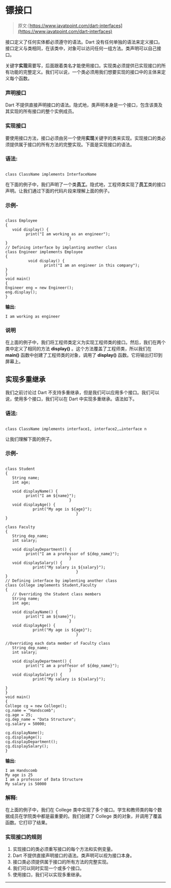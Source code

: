 # 镖接口

> 原文:[https://www.javatpoint.com/dart-interfaces](https://www.javatpoint.com/dart-interfaces)

接口定义了任何实体都必须遵守的语法。Dart 没有任何单独的语法来定义接口。接口定义与类相同，在该类中，对象可以访问任何一组方法。类声明可以自己接口。

关键字**实现**需要写，后面跟着类名才能使用接口。实现类必须提供已实现接口的所有功能的完整定义。我们可以说，一个类必须用我们想要实现的接口中的主体来定义每个函数。

### 声明接口

Dart 不提供直接声明接口的语法。隐式地，类声明本身是一个接口，包含该类及其实现的所有接口的整个实例成员。

### 实现接口

要使用接口方法，接口必须由另一个使用**实现**关键字的类来实现。实现接口的类必须提供属于接口的所有方法的完整实现。下面是实现接口的语法。

### 语法:

```

class ClassName implements InterfaceName

```

在下面的例子中，我们声明了一个类**员工**。隐式地，工程师类实现了**员工**类的接口声明。让我们通过下面的代码片段来理解上面的例子。

### 示例-

```

class Employee
{
   void display() {
         print("I am working as an engineer");
                            }
}
// Defining interface by implanting another class
class Engineer implements Employee 
{
          void display() {
                 print("I am an engineer in this company");                 
}
}
void main() 
{
Engineer eng = new Engineer();
eng.display();
}

```

**输出:**

```
I am working as engineer

```

### 说明

在上面的例子中，我们将工程师类定义为实现工程师类的接口。然后，我们在两个类中定义了相同的方法 **display()** 。这个方法覆盖了工程师类，所以我们在 **main()** 函数中创建了工程师类的对象，调用了 **display()** 函数。它将输出打印到屏幕上。

## 实现多重继承

我们之前讨论过 Dart 不支持多重继承，但是我们可以应用多个接口。我们可以说，使用多个接口，我们可以在 Dart 中实现多重继承。语法如下。

### 语法:

```

class ClassName implements interface1, interface2,…interface n

```

让我们理解下面的例子。

### 示例-

```

class Student
{
   String name;
   int age;

   void displayName() {
         print("I am ${name}");
                            }
   void displayAge() {
            print("My age is ${age}");
                               }
}

class Faculty
{
   String dep_name;
   int salary;

   void displayDepartment() {
         print("I am a professor of ${dep_name}");
                            }
   void displaySalary() {
            print("My salary is ${salary}");
                               }
}
// Defining interface by implenting another class
class College implements Student,Faculty
{  
   // Overriding the Student class members
   String name;
   int age;

   void displayName() {
         print("I am ${name}");
                            }
   void displayAge() {
            print("My age is ${age}");
                               }

//Overriding each data member of Faculty class
   String dep_name;
   int salary;

   void displayDepartment() {
         print("I am a proffesor of ${dep_name}");
                            }
   void displaySalary() {
            print("My salary is ${salary}");

}
}
void main() 
{
College cg = new College();
cg.name = "Handscomb";
cg.age = 25;
cg.dep_name = "Data Structure";
cg.salary = 50000;

cg.displayName();
cg.displayAge();
cg.displayDepartment();
cg.displaySalary();
}

```

**输出:**

```
I am Handscomb
My age is 25
I am a professor of Data Structure
My salary is 50000

```

### 解释:

在上面的例子中，我们在 College 类中实现了多个接口。学生和教师类的每个数据成员在学院类中都是最重要的。我们创建了 College 类的对象，并调用了覆盖函数。它打印了结果。

### 实现接口的规则

1.  实现接口的类必须重写接口的每个方法和实例变量。
2.  Dart 不提供直接声明接口的语法。类声明可以视为接口本身。
3.  接口类必须提供属于接口的所有方法的完整实现。
4.  我们可以同时实现一个或多个接口。
5.  使用接口，我们可以实现多重继承。

* * *